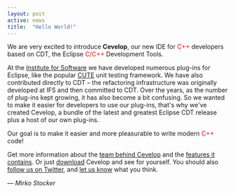 ```yaml
---
layout: post
active: news
title:  "Hello World!"
---
```


We are very excited to introduce **Cevelop**, our new IDE for <span style="color:red;">C++</span> developers based on CDT, the Eclipse <span style="color:red;">C/C++</span> Development Tools.

At the [Institute for Software](http://ifs.hsr.ch) we have developed numerous plug-ins for Eclipse, like the popular [CUTE](http://www.cute-test.com) unit testing framework. We have also contributed directly to CDT &ndash; the refactoring infrastructure was originally developed at IFS and then committed to CDT. Over the years, as the number of plug-ins kept growing, it has also become a bit confusing. So we wanted to make it easier for developers to use our plug-ins, that's why we've created Cevelop, a bundle of the latest and greatest Eclipse CDT release plus a host of our own plug-ins.

Our goal is to make it easier and more pleasurable to write modern <span style="color:red;">C++</span> code!

Get more information about the [team behind Cevelop](/about) and the [features it contains](/features). Or just [download](/download) Cevelop and see for yourself. You should also [follow us on Twitter](http://twitter.com/cevelop), and [let us know](/contact) what you think.

<p class="pull-right">
  <em>&mdash; Mirko Stocker</em>
</p>
